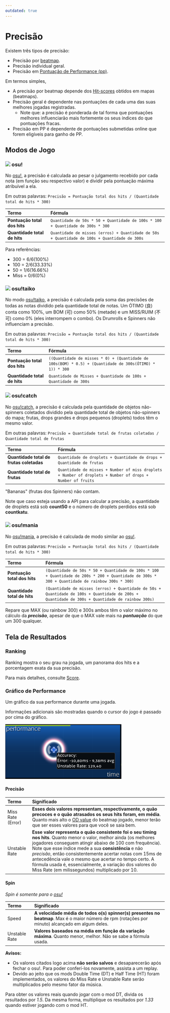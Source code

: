 ```yaml
---
outdated: true
---
```


# Precisão

Existem três tipos de precisão:

- Precisão por [beatmap](/wiki/Beatmap).
- Precisão individual geral.
- Precisão em [Pontuação de Performance (pp)](/wiki/Performance_points).

Em termos simples,

- A precisão por beatmap depende dos [Hit-scores](/wiki/Score) obtidos em mapas (beatmaps).
- Precisão geral é dependente nas pontuações de cada uma das suas melhores jogadas registradas.
  - Note que: a precisão é ponderada de tal forma que pontuações melhores influenciarão mais fortemente os seus índices do que pontuações fracas.
- Precisão em PP é dependente de pontuações submetidas online que forem eligíveis para ganho de PP.

## Modos de Jogo

### ![](/wiki/shared/mode/osu.png) osu!

No [osu!](/wiki/Game_mode/osu!), a precisão é calculada ao pesar o julgamento recebido por cada nota (em função seu respectivo valor) e dividir pela pontuação máxima atribuível a ela.

Em outras palavras: `Precisão = Pontuação total dos hits / (Quantidade total de hits * 300)`

| Termo | Fórmula |
| :-- | :-- |
| **Pontuação total dos hits** | `Quantidade de 50s * 50 + Quantidade de 100s * 100 + Quantidade de 300s * 300` |
| **Quantidade total de hits** | `Quantidade de misses (erros) + Quantidade de 50s + Quantidade de 100s + Quantidade de 300s` |

Para referências:

- 300 = 6/6(100%)
- 100 = 2/6(33.33%)
- 50 = 1/6(16.66%)
- Miss = 0/6(0%)

### ![](/wiki/shared/mode/taiko.png) osu!taiko

No modo [osu!taiko](/wiki/Game_mode/osu!taiko), a precisão é calculada pela soma das precisões de todas as notas dividido pela quantidade total de notas.
Um ÓTIMO (良) conta como 100%, um BOM (可) como 50% (metade) e um MISS/RUIM (不可) como 0% (eles interrompem o combo).
Os Drumrolls e Spinners não influenciam a precisão.

Em outras palavras: `Precisão = Pontuação total dos hits / (Quantidade total de hits * 300)`

| Termo | Fórmula |
| :-- | :-- |
| **Pontuação total dos hits** | `((Quantidade de misses * 0) + (Quantidade de 100s(BOM) * 0.5) + (Quantidade de 300s(ÓTIMO) * 1)) * 300` |
| **Quantidade total de hits** | `Quantidade de Misses + Quantidade de 100s + Quantidade de 300s` |

### ![](/wiki/shared/mode/catch.png) osu!catch

No [osu!catch](/wiki/Game_mode/osu!catch), a precisão é calculada pela quantidade de objetos não-spinners coletados dividido pela quantidade total de objetos não-spinners do mapa; frutas, drops grandes e drops pequenos (droplets) todos têm o mesmo valor.

Em outras palavras: `Precisão = Quantidade total de frutas coletadas / Quantidade total de frutas`

| Termo | Fórmula |
| :-- | :-- |
| **Quantidade total de frutas coletadas** | `Quantidade de droplets + Quantidade de drops + Quantidade de frutas` |
| **Quantidade total de frutas** | `Quantidade de misses + Number of miss droplets + Number of droplets + Number of drops + Number of fruits` |

"Bananas" (frutas dos Spinners) não contam.

Note que caso esteja usando a API para calcular a precisão, a quantidade de droplets está sob **count50** e o número de droplets perdidos está sob **countkatu**.

### ![](/wiki/shared/mode/mania.png) osu!mania

No [osu!mania](/wiki/Game_mode/osu!mania), a precisão é calculada de modo similar ao [osu!](#-osu!).

Em outras palavras: `Precisão = Pontuação total dos hits / (Quantidade total de hits * 300)`

| Termo | Fórmula |
| :-- | :-- |
| **Pontuação total dos hits** | `(Quantidade de 50s * 50 + Quantidade de 100s * 100 + Quantidade de 200s * 200 + Quantidade de 300s * 300 + Quantidade de rainbow 300s * 300)` |
| **Quantidade total de hits** | `(Quantidade de misses (erros) + Quantidade de 50s + Quantidade de 100s + Quantidade de 200s + Quantidade de 300s + Quantidade de rainbow 300s)` |

Repare que MAX (ou rainbow 300) e 300s ambos têm o valor máximo no cálculo da ***precisão***, apesar de que o MAX vale mais na ***pontuação*** do que um 300 qualquer.

## Tela de Resultados

### Ranking

Ranking mostra o seu grau na jogada, um panorama dos hits e a porcentagem exata da sua precisão.

Para mais detalhes, consulte [Score](/wiki/Score).

### Gráfico de Performance

Um gráfico da sua performance durante uma jogada.

Informações adicionais são mostradas quando o cursor do jogo é passado por cima do gráfico.

![Performance Graph](img/performance_graph.png "Performance Graph")

#### Precisão

| Termo | Significado |
| :-- | :-- |
| Miss Rate (Error) | **Esses dois valores representam, respectivamente, o quão precoces e o quão atrasados os seus hits foram, em média**. Quanto mais alto o [OD value](/wiki/Beatmap_Editor/Song_Setup) do beatmap jogado, menor terão que ser esses valores para que você se saia bem. |
| Unstable Rate | **Esse valor representa o quão consistente foi o seu timing nos hits**. Quanto menor o valor, melhor ainda (os melhores jogadores conseguem atingir abaixo de 100 com frequência). Note que esse índice mede a sua **consistência** e não *precisão*, então consistentemente acertar notas com 15ms de antecedência vale o mesmo que acertar no tempo certo. A fórmula usada é, essencialmente, a variação dos valores do Miss Rate (em milissegundos) multiplicado por 10. |

#### Spin

*Spin é somente para o [osu!](/wiki/Game_mode/osu!)*

| Termo | Significado |
| :-- | :-- |
| Speed | **A velocidade média de todos o(s) spinner(s) presentes no beatmap**. Max é o maior número de rpm (rotações por minuto) alcançado em algum deles. |
| Unstable Rate | **Valores baseados na média em função da variação máxima**. Quanto menor, melhor. Não se sabe a fórmula usada. |

**Avisos:**

- Os valores citados logo acima **não serão salvos** e desaparecerão após fechar o osu!. Para poder conferí-los novamente, assista a um replay.
- Devido ao jeito que os mods Double Time (DT) e Half Time (HT) foram implementados, os valores do Miss Rate e Unstable Rate serão multiplicados pelo mesmo fator da música.

Para obter os valores reais quando jogar com o mod DT, divida os resultados por *1.5*.
Da mesma forma, multiplique os resultados por *1.33* quando estiver jogando com o mod HT.
